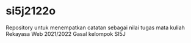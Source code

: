 # si5j2122o
Repository untuk menempatkan catatan sebagai nilai tugas mata kuliah Rekayasa Web 2021/2022 Gasal kelompok SI5J
